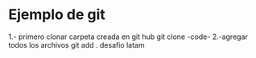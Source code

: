 # Ejemplo de git
1.- primero clonar carpeta creada en git hub
git clone -code-
2.-agregar todos los archivos 
git add .
desafio latam
